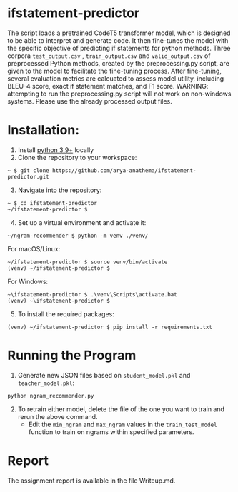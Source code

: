 # ifstatement-predictor
The script loads a pretrained CodeT5 transformer model, which is designed to be able to interpret and generate code. It then fine-tunes the model with the specific objective of predicting if statements for python methods. Three corpora `test_output.csv` , `train_output.csv` and `valid_output.csv` of preprocessed Python methods, created by the preprocessing.py script, are given to the model to facilitate the fine-tuning process. After fine-tuning, several evaluation metrics are calcuated to assess model utility, including BLEU-4 score, exact if statement matches, and F1 score.
WARNING: attempting to run the preprocessing.py script will not work on non-windows systems. Please use the already processed output files.

# Installation:
1. Install [python 3.9+](https://www.python.org/downloads/) locally
2. Clone the repository to your workspace:  
```shell
~ $ git clone https://github.com/arya-anathema/ifstatement-predictor.git
```
3. Navigate into the repository:
```shell
~ $ cd ifstatement-predictor
~/ifstatement-predictor $
```
4. Set up a virtual environment and activate it:
```shell
~/ngram-recommender $ python -m venv ./venv/
```
For macOS/Linux:
```shell 
~/ifstatement-predictor $ source venv/bin/activate
(venv) ~/ifstatement-predictor $ 
```
For Windows:
```shell
~\ifstatement-predictor $ .\venv\Scripts\activate.bat
(venv) ~\ifstatement-predictor $ 
```

5. To install the required packages: 
```shell
(venv) ~/ifstatement-predictor $ pip install -r requirements.txt
```
# Running the Program
1. Generate new JSON files based on `student_model.pkl` and `teacher_model.pkl`:
```shell
python ngram_recommender.py
```
2. To retrain either model, delete the file of the one you want to train and rerun the above command.
    * Edit the `min_ngram` and `max_ngram` values in the `train_test_model` function to train on ngrams within specified parameters.

# Report

The assignment report is available in the file Writeup.md.
